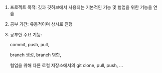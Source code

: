 1. 프로젝트 목적: 깃과 깃허브에서 사용되는 기본적인 기능 및 협업을 위한 기능을 연습

2. 공부 기간: 유동적이며 상시로 진행

3. 공부한 주요 기능:


    commit, push, pull,

   
    branch 생성, branch 병합,

   
    협업을 위해 다른 로컬 저장소에서의 git clone, pull, push, ...
